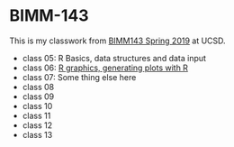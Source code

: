 # BIMM-143

This is my classwork from [BIMM143 Spring 2019](https://bioboot.github.io/bimm143_S19/) at UCSD.

- class 05: R Basics, data structures and data input
- class 06: [R graphics, generating plots with R](https://github.com/lgtran/bimm143/blob/master/class06/class06.md)
- class 07: Some thing else here
- class 08
- class 09
- class 10
- class 11
- class 12
- class 13
